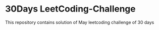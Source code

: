 # 30Days LeetCoding-Challenge
This repository contains solution of May leetcoding challenge of 30 days
